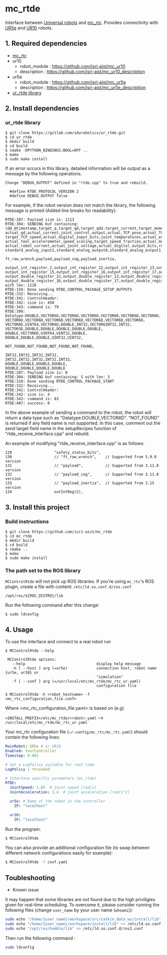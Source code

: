 # mc_rtde
Interface between [Universal robots](https://www.universal-robots.com/) and [mc_rtc](https://jrl-umi3218.github.io/mc_rtc). Provides connectivity with [UR5e](https://www.universal-robots.com/products/ur5-robot/) and [UR10](https://www.universal-robots.com/products/ur10e/) robots.

## 1. Required dependencies

- [mc_rtc](https://jrl-umi3218.github.io/mc_rtc/)
- ur10
  - robot_module : https://github.com/isri-aist/mc_ur10
  - description : https://github.com/isri-aist/mc_ur10_description
- ur5e
  - robot_module : https://github.com/isri-aist/mc_ur5e
  - description : https://github.com/isri-aist/mc_ur5e_description
- [ur_rtde library](https://gitlab.com/sdurobotics/ur_rtde)

## 2. Install dependencies

### ur_rtde library
```
$ git clone https://gitlab.com/sdurobotics/ur_rtde.git
$ cd ur_rtde
$ mkdir build
$ cd build
$ cmake -DPYTHON_BINDINGS:BOOL=OFF ..
$ make
$ sudo make install
```

If an error occurs in this library, detailed information will be output as a message by the following operations.

```
Change "DEBUG_OUTPUT" defined in "rtde.cpp" to true and rebuild.

  #define RTDE_PROTOCOL_VERSION 2
  #define DEBUG_OUTPUT false
```

For example, if the robot version does not match the library, the following message is printed (Added line breaks for readability):

```
RTDE:287: Payload size is: 1113
RTDE:304: SENDING buf containing: \O@_@timestamp,target_q,target_qd,target_qdd,target_current,target_moment,actual_q,
actual_qd,actual_current,joint_control_output,actual_TCP_pose,actual_TCP_speed,actual_TCP_force,target_TCP_pose,
target_TCP_speed,actual_digital_input_bits,joint_temperatures,actual_execution_time,robot_mode,joint_mode,safety_mode,
actual_tool_accelerometer,speed_scaling,target_speed_fraction,actual_momentum,actual_main_voltage,actual_robot_voltage,
actual_robot_current,actual_joint_voltage,actual_digital_output_bits,runtime_state,standard_analog_input0,
standard_analog_input1,standard_analog_output0,standard_analog_output1,robot_status_bits,safety_status_bits,

ft_raw_wrench,payload,payload_cog,payload_inertia,

output_int_register_2,output_int_register_12,output_int_register_13,output_int_register_14,
output_int_register_15,output_int_register_16,output_int_register_17,output_int_register_18,output_int_register_19,
output_double_register_12,output_double_register_13,output_double_register_14,output_double_register_15,
output_double_register_16,output_double_register_17,output_double_register_18,output_double_register_19, with len: 1116
RTDE:159: Done sending RTDE_CONTROL_PACKAGE_SETUP_OUTPUTS
RTDE:332: Receiving...
RTDE:341: ControlHeader:
RTDE:342: size is: 450
RTDE:343: command is: 79
RTDE:399: Datatype:DOUBLE,VECTOR6D,VECTOR6D,VECTOR6D,VECTOR6D,VECTOR6D,VECTOR6D,
VECTOR6D,VECTOR6D,VECTOR6D,VECTOR6D,VECTOR6D,VECTOR6D,VECTOR6D,
VECTOR6D,UINT64,VECTOR6D,DOUBLE,INT32,VECTOR6INT32,INT32,
VECTOR3D,DOUBLE,DOUBLE,DOUBLE,DOUBLE,DOUBLE,
DOUBLE,VECTOR6D,UINT64,UINT32,DOUBLE,
DOUBLE,DOUBLE,DOUBLE,UINT32,UINT32,

NOT_FOUND,NOT_FOUND,NOT_FOUND,NOT_FOUND,

INT32,INT32,INT32,INT32,
INT32,INT32,INT32,INT32,INT32,
DOUBLE,DOUBLE,DOUBLE,DOUBLE,
DOUBLE,DOUBLE,DOUBLE,DOUBLE
RTDE:287: Payload size is: 0
RTDE:304: SENDING buf containing: S with len: 3
RTDE:318: Done sending RTDE_CONTROL_PACKAGE_START
RTDE:332: Receiving...
RTDE:341: ControlHeader:
RTDE:342: size is: 4
RTDE:343: command is: 83
RTDE:407: success: 0
```

In the above example of sending a command to the robot, the robot will return a data type such as "Datatype:DOUBLE,VECTOR6D". "NOT_FOUND" is returned if any field name is not supported.
In this case, comment out the send target field name in the setupRecipes function of "rtde_receive_interface.cpp" and rebuild.

An example of modifying "rtde_receive_interface.cpp" is as follows:

```
129                   "safety_status_bits",
130                   // "ft_raw_wrench",    // Supported from 5.9.0 version
131                   // "payload",          // Supported from 3.11.0 version
132                   // "payload_cog",      // Supported from 3.11.0 version
133                   // "payload_inertia",  // Supported from 3.15 version
134                   outIntReg(2),
```

## 3. Install this project

### Build instructions

```
$ git clone https://github.com/isri-aist/mc_rtde
$ cd mc_rtde
$ mkdir build
$ cd build
$ cmake ..
$ make
$ sudo make install
```

###  The path set to the ROS library

`MCControlRtde` will not pick up ROS libraries. If you're using `mc_rtc`'s ROS plugin, create a file with content: `/etc/ld.so.conf.d/ros.conf`
```
/opt/ros/${ROS_DISTRO}/lib
```
Run the following command after this change:
```
$ sudo ldconfig
```

## 4. Usage
To use the interface and connect to a real robot run

```
$ MCControlRtde --help

 MCControlRtde options:
   --help                                display help message
   -h [ --host ] arg (=ur5e)             connection host, robot name {ur5e, ur10} or
                                         "simulation"
   -f [ --conf ] arg (=/usr/local/etc/mc_rtde/mc_rtc_ur.yaml)
                                         configuration file

$ MCControlRtde -h <robot_hostname> -f <mc_rtc_configuration_file.conf>
```

Where <mc_rtc_configuration_file.yaml> is based on (e.g).

 `<INSTALL_PREFIX>/etc/mc_rtde/<robot>.yaml` --> `/usr/local/etc/mc_rtde/mc_rtc_ur.yaml`

Your mc_rtc configuration file (`~/.config/mc_rtc/mc_rtc.yaml`) should contain the following lines:

```yaml
MainRobot: UR5e # or UR10
Enabled: YourController
Timestep: 0.001

# Set a LogPolicy suitable for real-time
LogPolicy : threaded

# Interface specific parameters (mc_rtde)
RTDE:
  JointSpeed: 1.05  # joint speed [rad/s]
  JointAcceleration: 1.4  # joint acceleration [rad/s^2]

  ur5e: # Name of the robot in the controller
    IP: "localhost"

  ur10:
    IP: "localhost"
```

Run the program:

```bash
$ MCControlRtde
```

You can also provide an additional configuration file (to swap between different network configurations easily for example):

```bash
$ MCControlRtde -f conf.yaml
```

## Toubleshooting

* Known issue

It may happen that some libraries are not found due to the high priviligies given for real-time scheduling. To overcome it, please consider running the following files (change `user_name` by your user name (`whoami`)):

```bash
sudo echo "/home/{user_name}/workspace/src/catkin_data_ws/install/lib" >> /etc/ld.so.conf.d/mc_rtc_ros.conf
sudo echo "/home/{user_name}/workspace/install/lib" >> /etc/ld.so.conf.d/mc_rtc.conf
sudo echo "/opt/ros/humble/lib" >> /etc/ld.so.conf.d/ros2.conf
```

Then run the following command :

```bash
sudo ldconfig
```

